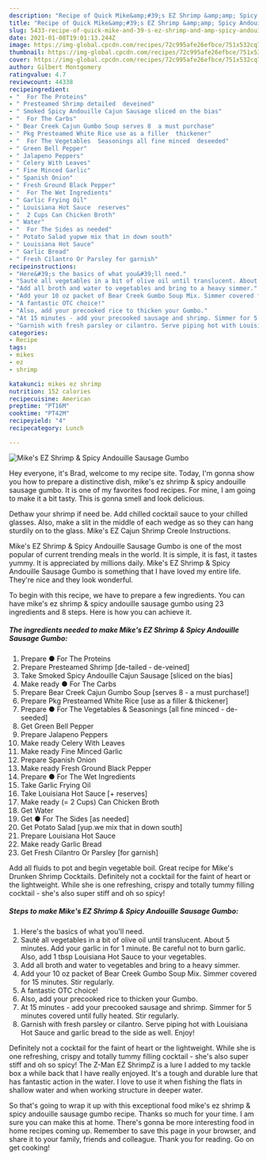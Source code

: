 ```yaml
---
description: "Recipe of Quick Mike&amp;#39;s EZ Shrimp &amp;amp; Spicy Andouille Sausage Gumbo"
title: "Recipe of Quick Mike&amp;#39;s EZ Shrimp &amp;amp; Spicy Andouille Sausage Gumbo"
slug: 5433-recipe-of-quick-mike-and-39-s-ez-shrimp-and-amp-spicy-andouille-sausage-gumbo
date: 2021-01-08T19:01:13.244Z
image: https://img-global.cpcdn.com/recipes/72c995afe26efbce/751x532cq70/mikes-ez-shrimp-spicy-andouille-sausage-gumbo-recipe-main-photo.jpg
thumbnail: https://img-global.cpcdn.com/recipes/72c995afe26efbce/751x532cq70/mikes-ez-shrimp-spicy-andouille-sausage-gumbo-recipe-main-photo.jpg
cover: https://img-global.cpcdn.com/recipes/72c995afe26efbce/751x532cq70/mikes-ez-shrimp-spicy-andouille-sausage-gumbo-recipe-main-photo.jpg
author: Gilbert Montgomery
ratingvalue: 4.7
reviewcount: 44338
recipeingredient:
- "  For The Proteins"
- " Presteamed Shrimp detailed  deveined"
- " Smoked Spicy Andouille Cajun Sausage sliced on the bias"
- "  For The Carbs"
- " Bear Creek Cajun Gumbo Soup serves 8  a must purchase"
- " Pkg Presteamed White Rice use as a filler  thickener"
- "  For The Vegetables  Seasonings all fine minced  deseeded"
- " Green Bell Pepper"
- " Jalapeno Peppers"
- " Celery With Leaves"
- " Fine Minced Garlic"
- " Spanish Onion"
- " Fresh Ground Black Pepper"
- "  For The Wet Ingredients"
- " Garlic Frying Oil"
- " Louisiana Hot Sauce  reserves"
- "  2 Cups Can Chicken Broth"
- " Water"
- "  For The Sides as needed"
- " Potato Salad yupwe mix that in down south"
- " Louisiana Hot Sauce"
- " Garlic Bread"
- " Fresh Cilantro Or Parsley for garnish"
recipeinstructions:
- "Here&#39;s the basics of what you&#39;ll need."
- "Sauté all vegetables in a bit of olive oil until translucent. About 5 minutes. Add your garlic in for 1 minute. Be careful not to burn garlic. Also, add 1 tbsp Louisiana Hot Sauce to your vegetables."
- "Add all broth and water to vegetables and bring to a heavy simmer."
- "Add your 10 oz packet of Bear Creek Gumbo Soup Mix. Simmer covered for 15 minutes. Stir regularly."
- "A fantastic OTC choice!"
- "Also, add your precooked rice to thicken your Gumbo."
- "At 15 minutes - add your precooked sausage and shrimp. Simmer for 5 minutes covered until fully heated. Stir regularly."
- "Garnish with fresh parsley or cilantro. Serve piping hot with Louisiana Hot Sauce and garlic bread to the side as well. Enjoy!"
categories:
- Recipe
tags:
- mikes
- ez
- shrimp

katakunci: mikes ez shrimp 
nutrition: 152 calories
recipecuisine: American
preptime: "PT16M"
cooktime: "PT42M"
recipeyield: "4"
recipecategory: Lunch

---
```



![Mike&#39;s EZ Shrimp &amp; Spicy Andouille Sausage Gumbo](https://img-global.cpcdn.com/recipes/72c995afe26efbce/751x532cq70/mikes-ez-shrimp-spicy-andouille-sausage-gumbo-recipe-main-photo.jpg)

Hey everyone, it's Brad, welcome to my recipe site. Today, I'm gonna show you how to prepare a distinctive dish, mike&#39;s ez shrimp &amp; spicy andouille sausage gumbo. It is one of my favorites food recipes. For mine, I am going to make it a bit tasty. This is gonna smell and look delicious.

Dethaw your shrimp if need be. Add chilled cocktail sauce to your chilled glasses. Also, make a slit in the middle of each wedge as so they can hang sturdily on to the glass. Mike&#39;s EZ Cajun Shrimp Creole Instructions.

Mike&#39;s EZ Shrimp &amp; Spicy Andouille Sausage Gumbo is one of the most popular of current trending meals in the world. It is simple, it is fast, it tastes yummy. It is appreciated by millions daily. Mike&#39;s EZ Shrimp &amp; Spicy Andouille Sausage Gumbo is something that I have loved my entire life. They're nice and they look wonderful.


To begin with this recipe, we have to prepare a few ingredients. You can have mike&#39;s ez shrimp &amp; spicy andouille sausage gumbo using 23 ingredients and 8 steps. Here is how you can achieve it.

<!--inarticleads1-->

##### The ingredients needed to make Mike&#39;s EZ Shrimp &amp; Spicy Andouille Sausage Gumbo:

1. Prepare  ● For The Proteins
1. Prepare  Presteamed Shrimp [de-tailed - de-veined]
1. Take  Smoked Spicy Andouille Cajun Sausage [sliced on the bias]
1. Make ready  ● For The Carbs
1. Prepare  Bear Creek Cajun Gumbo Soup [serves 8 - a must purchase!]
1. Prepare  Pkg Presteamed White Rice [use as a filler &amp; thickener]
1. Prepare  ● For The Vegetables &amp; Seasonings [all fine minced - de-seeded]
1. Get  Green Bell Pepper
1. Prepare  Jalapeno Peppers
1. Make ready  Celery With Leaves
1. Make ready  Fine Minced Garlic
1. Prepare  Spanish Onion
1. Make ready  Fresh Ground Black Pepper
1. Prepare  ● For The Wet Ingredients
1. Take  Garlic Frying Oil
1. Take  Louisiana Hot Sauce [+ reserves]
1. Make ready  (= 2 Cups) Can Chicken Broth
1. Get  Water
1. Get  ● For The Sides [as needed]
1. Get  Potato Salad [yup.we mix that in down south]
1. Prepare  Louisiana Hot Sauce
1. Make ready  Garlic Bread
1. Get  Fresh Cilantro Or Parsley [for garnish]


Add all fluids to pot and begin vegetable boil. Great recipe for Mike&#39;s Drunken Shrimp Cocktails. Definitely not a cocktail for the faint of heart or the lightweight. While she is one refreshing, crispy and totally tummy filling cocktail - she&#39;s also super stiff and oh so spicy! 

<!--inarticleads2-->

##### Steps to make Mike&#39;s EZ Shrimp &amp; Spicy Andouille Sausage Gumbo:

1. Here&#39;s the basics of what you&#39;ll need.
1. Sauté all vegetables in a bit of olive oil until translucent. About 5 minutes. Add your garlic in for 1 minute. Be careful not to burn garlic. Also, add 1 tbsp Louisiana Hot Sauce to your vegetables.
1. Add all broth and water to vegetables and bring to a heavy simmer.
1. Add your 10 oz packet of Bear Creek Gumbo Soup Mix. Simmer covered for 15 minutes. Stir regularly.
1. A fantastic OTC choice!
1. Also, add your precooked rice to thicken your Gumbo.
1. At 15 minutes - add your precooked sausage and shrimp. Simmer for 5 minutes covered until fully heated. Stir regularly.
1. Garnish with fresh parsley or cilantro. Serve piping hot with Louisiana Hot Sauce and garlic bread to the side as well. Enjoy!


Definitely not a cocktail for the faint of heart or the lightweight. While she is one refreshing, crispy and totally tummy filling cocktail - she&#39;s also super stiff and oh so spicy! The Z-Man EZ ShrimpZ is a lure I added to my tackle box a while back that I have really enjoyed. It&#39;s a tough and durable lure that has fantastic action in the water. I love to use it when fishing the flats in shallow water and when working structure in deeper water. 

So that's going to wrap it up with this exceptional food mike&#39;s ez shrimp &amp; spicy andouille sausage gumbo recipe. Thanks so much for your time. I am sure you can make this at home. There's gonna be more interesting food in home recipes coming up. Remember to save this page in your browser, and share it to your family, friends and colleague. Thank you for reading. Go on get cooking!
